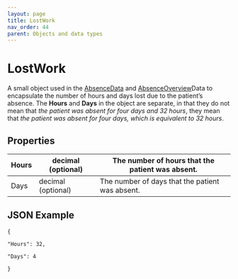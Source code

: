 ```yaml
---
layout: page
title: LostWork
nav_order: 44
parent: Objects and data types
---
```


# LostWork

A small object used in the [AbsenceData](#_AbsenceData) and [AbsenceOverview](#_AbsenceDataOverview)Data to encapsulate the number of hours and days lost due to the patient’s absence. The **Hours** and **Days** in the object are separate, in that they do not mean that _the patient was absent for four days and 32 hours_, they mean that _the patient was absent for four days, which is equivalent to 32 hours_.

## Properties

| Hours | decimal (optional) | The number of hours that the patient was absent. |
| --- | --- | --- |
| Days | decimal (optional) | The number of days that the patient was absent. |

## JSON Example

```
{

"Hours": 32,

"Days": 4

}
```
